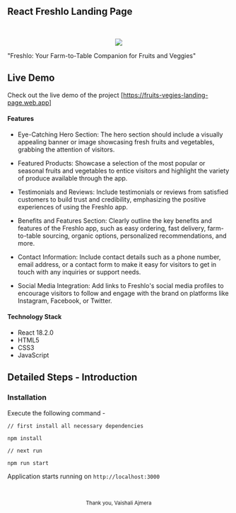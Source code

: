 ## React Freshlo Landing Page
<br/>
<p align="center">
  <img src="https://img.shields.io/badge/React-20232A?style=for-the-badge&logo=react&logoColor=61DAFB">
  </p>


"Freshlo: Your Farm-to-Table Companion for Fruits and Veggies"

## Live Demo

Check out the live demo of the project [https://fruits-vegies-landing-page.web.app]

#### Features

- Eye-Catching Hero Section: The hero section should include a visually appealing banner or image showcasing fresh fruits and vegetables, grabbing the attention of visitors.

- Featured Products: Showcase a selection of the most popular or seasonal fruits and vegetables to entice visitors and highlight the variety of produce available through the app.

- Testimonials and Reviews: Include testimonials or reviews from satisfied customers to build trust and credibility, emphasizing the positive experiences of using the Freshlo app.

- Benefits and Features Section: Clearly outline the key benefits and features of the Freshlo app, such as easy ordering, fast delivery, farm-to-table sourcing, organic options, personalized recommendations, and more.

- Contact Information: Include contact details such as a phone number, email address, or a contact form to make it easy for visitors to get in touch with any inquiries or support needs.

- Social Media Integration: Add links to Freshlo's social media profiles to encourage visitors to follow and engage with the brand on platforms like Instagram, Facebook, or Twitter.



#### Technology Stack

- React 18.2.0
- HTML5
- CSS3
- JavaScript



## Detailed Steps - Introduction

### Installation

Execute the following command -

```
// first install all necessary dependencies

npm install

// next run

npm run start
```
Application starts running on `http://localhost:3000`

<br/>



<p align="center">
<sub>Thank you, Vaishali Ajmera</sub>
</p>

